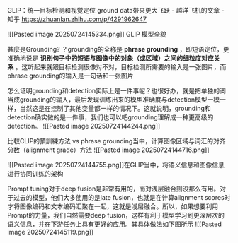 
GLIP：统一目标检测和视觉定位 ground data带来更大飞跃 - 越洋飞机的文章 - 知乎
https://zhuanlan.zhihu.com/p/4291962647


![[Pasted image 20250724145334.png]]
GLIP 模型全貌


甚麼是Grounding?
？grounding的全称是 **phrase grounding** ，即短语定位，更准确地说是 **识别句子中的短语与图像中的对象（或区域）之间的细粒度对应关系** 。这听起来就跟目标检测很像对不对，目标检测所需要的输入是一张图片，而phrase grounding的输入是一句话和一张图片

怎么证明grounding和detection实际上是一件事呢？也很好办，就是把单独的词当成grounding的输入，最后发现训练出来的模型准确度与detection模型一模一样，当然这是在控制了其他变量都一样的情况下。这就说明，grounding和detection确实做的是一件事，我们也可以吧grounding理解成一种更高级的detection。
![[Pasted image 20250724144244.png]]



比較CLIP的預訓練方法  vs phrase grounding当中，计算图像区域与词汇的对齐分数（alignment grade）方法
![[Pasted image 20250724144716.png]]

![[Pasted image 20250724144755.png]]在GLIP当中，将语义信息和图像信息进行协同训练的架构




Prompt tuning对于deep fusion是非常有用的，而对浅层融合则没那么有用。对于过去的模型，他们大多使用的是late fusion，也就是在计算alignment scores时才将图像编码和文本编码汇聚在一起，这就是浅层融合。所以，如果想要利用Prompt的力量，我们自然需要deep fusion，这样有利于模型学习到更深层次的语义信息，并在下游任务上具有更好的应用。其具体做法如下图所示
![[Pasted image 20250724145119.png]]